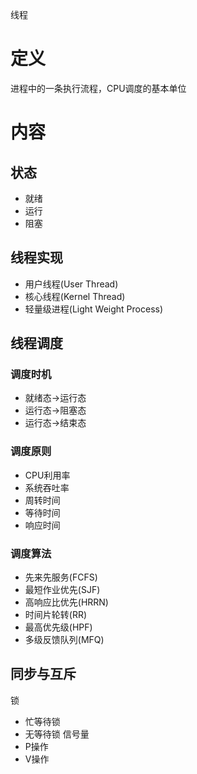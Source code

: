 线程

# 定义 #
进程中的一条执行流程，CPU调度的基本单位

# 内容 #
## 状态 ##
  - 就绪
  - 运行
  - 阻塞
## 线程实现 ##
  - 用户线程(User Thread)
  - 核心线程(Kernel Thread)
  - 轻量级进程(Light Weight Process)
## 线程调度 ##
### 调度时机 ###
  - 就绪态->运行态
  - 运行态->阻塞态
  - 运行态->结束态
### 调度原则 ###
  - CPU利用率
  - 系统吞吐率
  - 周转时间
  - 等待时间
  - 响应时间
### 调度算法 ###
  - 先来先服务(FCFS)
  - 最短作业优先(SJF)
  - 高响应比优先(HRRN)
  - 时间片轮转(RR)
  - 最高优先级(HPF)
  - 多级反馈队列(MFQ)

## 同步与互斥 ##
锁  
  - 忙等待锁
  - 无等待锁
信号量  
  - P操作
  - V操作
